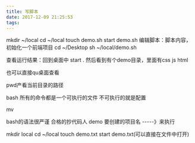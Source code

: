 ```yaml
---
title: 写脚本
date: 2017-12-09 21:25:53
tags:
---
```

mkdir ~/local
cd ~/local
touch demo.sh
start demo.sh
编辑脚本：脚本内容，初始化一个前端项目
cd ~/Desktop
sh ~/local/demo.sh

查看运行结果：回到桌面中
start .
然后看到有个demo目录，里面有css js html

也可以直接qu桌面查看

pwd产看当前目录的路径

bash  所有的命令都是一个可执行的文件 不可执行的就是配置


mv

bash的语法很严谨  合格的抄代码人
demo 要创建的项目名 -----》来执行



mkdir local
cd ~/local
touch demo.txt
start demo.txt(可以直接在文件中打开)






